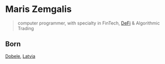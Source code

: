 # Maris Zemgalis
> computer programmer, with specialty in FinTech, [DeFi](https://www.investopedia.com/decentralized-finance-defi-5113835) & Algorithmic Trading


## Born
[Dobele](https://en.wikipedia.org/wiki/Dobele), [Latvia](https://en.wikipedia.org/wiki/Latvia)
